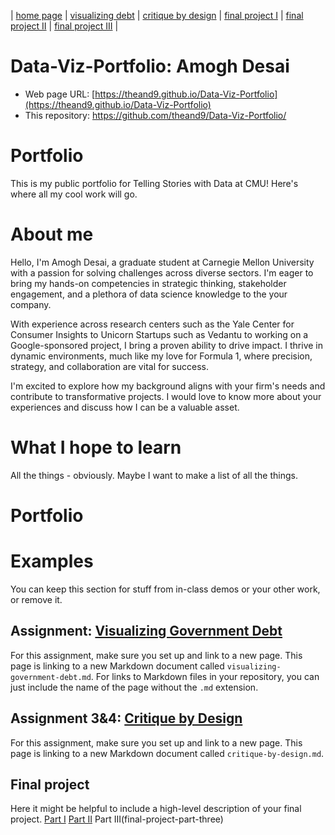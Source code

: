 | [home page](https://cmustudent.github.io/tswd-portfolio-templates/) | [visualizing debt](visualizing-government-debt) | [critique by design](critique-by-design) | [final project I](final-project-part-one) | [final project II](final-project-part-two) | [final project III](final-project-part-three) |

# Data-Viz-Portfolio: Amogh Desai

- Web page URL: [https://theand9.github.io/Data-Viz-Portfolio](https://theand9.github.io/Data-Viz-Portfolio)
- This repository: [https://github.com/theand9/Data-Viz-Portfolio/ ](https://github.com/theand9/Data-Viz-Portfolio/)

# Portfolio
This is my public portfolio for Telling Stories with Data at CMU!  Here's where all my cool work will go.

# About me
Hello, I'm Amogh Desai, a graduate student at Carnegie Mellon University with a passion for solving challenges across diverse sectors. I'm eager to bring my hands-on competencies in strategic thinking, stakeholder engagement, and a plethora of data science knowledge to the your company.

With experience across research centers such as the Yale Center for Consumer Insights to Unicorn Startups such as Vedantu to working on a Google-sponsored project, I bring a proven ability to drive impact. I thrive in dynamic environments, much like my love for Formula 1, where precision, strategy, and collaboration are vital for success.

I'm excited to explore how my background aligns with your firm's needs and contribute to transformative projects. I would love to know more about your experiences and discuss how I can be a valuable asset.

# What I hope to learn
All the things - obviously. Maybe I want to make a list of all the things. 

# Portfolio

# Examples
You can keep this section for stuff from in-class demos or your other work, or remove it. 

## Assignment: [Visualizing Government Debt](visualizing-government-debt)
For this assignment, make sure you set up and link to a new page.  This page is linking to a new Markdown document called `visualizing-government-debt.md`.  For links to Markdown files in your repository, you can just include the name of the page without the `.md` extension. 

## Assignment 3&4: [Critique by Design](critique-by-design)
For this assignment, make sure you set up and link to a new page.  This page is linking to a new Markdown document called `critique-by-design.md`.  

## Final project
Here it might be helpful to include a high-level description of your final project. 
[Part I](final-project-part-one)
[Part II](final-project-part-two)
Part III(final-project-part-three)
